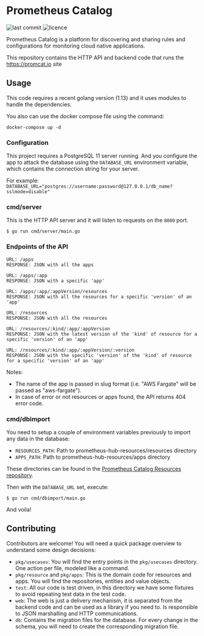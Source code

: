 # Prometheus Catalog

![last commit](https://flat.badgen.net/github/last-commit/sysdiglabs/prometheus-hub-backend?icon=github) ![licence](https://flat.badgen.net/github/license/sysdiglabs/prometheus-hub-backend)

Prometheus Catalog is a platform for discovering and sharing rules and 
configurations for monitoring cloud native applications.

This repository contains the HTTP API and backend code that runs the
https://promcat.io site

## Usage

This code requires a recent golang version (1.13) and it uses modules to handle
the dependencies.

You also can use the docker compose file using the command:
```
docker-compose up -d
```

### Configuration

This project requires a PostgreSQL 11 server running. And you configure the app
to attack the database using the `DATABASE_URL` environment variable, which contains
the connection string for your server.

For example: `DATABASE_URL="postgres://username:password@127.0.0.1/db_name?sslmode=disable"`

### cmd/server

This is the HTTP API server and it will listen to requests on the `8080` port.

```
$ go run cmd/server/main.go
```

### Endpoints of the API

```
URL: /apps
RESPONSE: JSON with all the apps

URL: /apps/:app
RESPONSE: JSON with a specific 'app'

URL: /apps/:app/:appVersion/resources
RESPONSE: JSON with all the resources for a specific 'version' of an 'app'

URL: /resources
RESPONSE: JSON with all the resources

URL: /resources/:kind/:app/:appVersion
RESPONSE: JSON with the latest version of the 'kind' of resource for a specific 'version' of an 'app' 

URL: /resources/:kind/:app/:appVersion/:version
RESPONSE: JSON with the specific 'version' of the 'kind' of resource for a specific 'version' of an 'app' 
```

Notes: 
* The name of the app is passed in slug format (i.e. "AWS Fargate" will be passed as "aws-fargate").
* In case of error or not resources or apps found, the API returns 404 error code. 


### cmd/dbimport

You need to setup a couple of environment variables previously to import any
data in the database:

* `RESOURCES_PATH`: Path to prometheus-hub-resources/resources directory
* `APPS_PATH`: Path to prometheus-hub-resources/apps directory


These directories can be found in the [Prometheus Catalog Resources repository](https://github.com/sysdiglabs/promcat-resources).


Then with the `DATABASE_URL` set, execute:

```
$ go run cmd/dbimport/main.go
```

And voila!

## Contributing

Contributors are welcome! You will need a quick package overview to understand
some design decisions:

* `pkg/usecases`: You will find the entry points in the `pkg/usecases` directory.
  One action per file, modeled like a command.
* `pkg/resource` and `pkg/apps`: This is the domain code for resources
  and apps. You will find the repositories, entities and value objects.
* `test`: All our code is test driven, in this directory we have some fixtures
  to avoid repeating test data in the test code.
* `web`: The web is just a delivery mechanism, it is separated from the backend code
  and can be used as a library if you need to. Is responsible to JSON
  marshalling and HTTP communications.
* `db`: Contains the migration files for the database. For every change
  in the schema, you will need to create the corresponding migration file.
